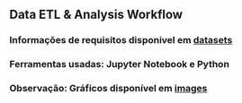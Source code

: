 ## Data ETL & Analysis Workflow
### Informações de requisitos disponivel em [datasets](./datasets)
### Ferramentas usadas: Jupyter Notebook e Python
### Observação: Gráficos disponível em [images](./images)
